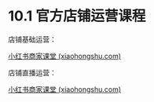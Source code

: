 # 10.1 官方店铺运营课程

店铺基础运营：

[小红书商家课堂 (xiaohongshu.com)](https://school.xiaohongshu.com/course/list?categoryNo=20210515002)

店铺直播运营：

[小红书商家课堂 (xiaohongshu.com)](https://school.xiaohongshu.com/course/list?categoryNo=37dc2c85ed9844c49cb2b23035f80758)